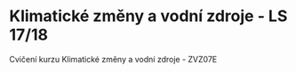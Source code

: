 # Klimatické změny a vodní zdroje - LS 17/18

Cvičení kurzu Klimatické změny a vodní zdroje - ZVZ07E
